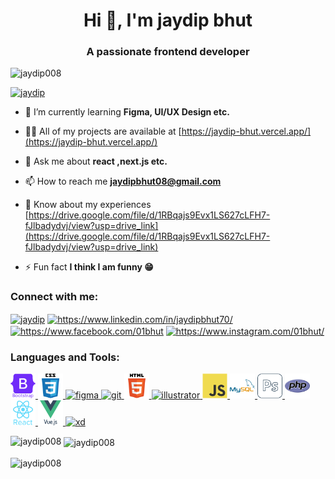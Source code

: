 <h1 align="center">Hi 👋, I'm jaydip bhut</h1>
<h3 align="center">A passionate frontend developer</h3>

<p align="left"> <img src="https://komarev.com/ghpvc/?username=jaydip008&label=Profile%20views&color=0e75b6&style=flat" alt="jaydip008" /> </p>

<p align="left"> <a href="https://twitter.com/jaydip" target="blank"><img src="https://img.shields.io/twitter/follow/jaydip?logo=twitter&style=for-the-badge" alt="jaydip" /></a> </p>

- 🌱 I’m currently learning **Figma, UI/UX Design etc.**

- 👨‍💻 All of my projects are available at [https://jaydip-bhut.vercel.app/](https://jaydip-bhut.vercel.app/)

- 💬 Ask me about **react ,next.js etc.**

- 📫 How to reach me **jaydipbhut08@gmail.com**

- 📄 Know about my experiences [https://drive.google.com/file/d/1RBqajs9Evx1LS627cLFH7-fJlbadydvj/view?usp=drive_link](https://drive.google.com/file/d/1RBqajs9Evx1LS627cLFH7-fJlbadydvj/view?usp=drive_link)

- ⚡ Fun fact **I think I am funny 😁**

<h3 align="left">Connect with me:</h3>
<p align="left">
<a href="https://twitter.com/jaydip" target="blank"><img align="center" src="https://raw.githubusercontent.com/rahuldkjain/github-profile-readme-generator/master/src/images/icons/Social/twitter.svg" alt="jaydip" height="30" width="40" /></a>
<a href="https://linkedin.com/in/https://www.linkedin.com/in/jaydipbhut70/" target="blank"><img align="center" src="https://raw.githubusercontent.com/rahuldkjain/github-profile-readme-generator/master/src/images/icons/Social/linked-in-alt.svg" alt="https://www.linkedin.com/in/jaydipbhut70/" height="30" width="40" /></a>
<a href="https://fb.com/https://www.facebook.com/01bhut" target="blank"><img align="center" src="https://raw.githubusercontent.com/rahuldkjain/github-profile-readme-generator/master/src/images/icons/Social/facebook.svg" alt="https://www.facebook.com/01bhut" height="30" width="40" /></a>
<a href="https://instagram.com/https://www.instagram.com/01bhut/" target="blank"><img align="center" src="https://raw.githubusercontent.com/rahuldkjain/github-profile-readme-generator/master/src/images/icons/Social/instagram.svg" alt="https://www.instagram.com/01bhut/" height="30" width="40" /></a>
</p>

<h3 align="left">Languages and Tools:</h3>
<p align="left"> <a href="https://getbootstrap.com" target="_blank" rel="noreferrer"> <img src="https://raw.githubusercontent.com/devicons/devicon/master/icons/bootstrap/bootstrap-plain-wordmark.svg" alt="bootstrap" width="40" height="40"/> </a> <a href="https://www.w3schools.com/css/" target="_blank" rel="noreferrer"> <img src="https://raw.githubusercontent.com/devicons/devicon/master/icons/css3/css3-original-wordmark.svg" alt="css3" width="40" height="40"/> </a> <a href="https://www.figma.com/" target="_blank" rel="noreferrer"> <img src="https://www.vectorlogo.zone/logos/figma/figma-icon.svg" alt="figma" width="40" height="40"/> </a> <a href="https://git-scm.com/" target="_blank" rel="noreferrer"> <img src="https://www.vectorlogo.zone/logos/git-scm/git-scm-icon.svg" alt="git" width="40" height="40"/> </a> <a href="https://www.w3.org/html/" target="_blank" rel="noreferrer"> <img src="https://raw.githubusercontent.com/devicons/devicon/master/icons/html5/html5-original-wordmark.svg" alt="html5" width="40" height="40"/> </a> <a href="https://www.adobe.com/in/products/illustrator.html" target="_blank" rel="noreferrer"> <img src="https://www.vectorlogo.zone/logos/adobe_illustrator/adobe_illustrator-icon.svg" alt="illustrator" width="40" height="40"/> </a> <a href="https://developer.mozilla.org/en-US/docs/Web/JavaScript" target="_blank" rel="noreferrer"> <img src="https://raw.githubusercontent.com/devicons/devicon/master/icons/javascript/javascript-original.svg" alt="javascript" width="40" height="40"/> </a> <a href="https://www.mysql.com/" target="_blank" rel="noreferrer"> <img src="https://raw.githubusercontent.com/devicons/devicon/master/icons/mysql/mysql-original-wordmark.svg" alt="mysql" width="40" height="40"/> </a> <a href="https://www.photoshop.com/en" target="_blank" rel="noreferrer"> <img src="https://raw.githubusercontent.com/devicons/devicon/master/icons/photoshop/photoshop-line.svg" alt="photoshop" width="40" height="40"/> </a> <a href="https://www.php.net" target="_blank" rel="noreferrer"> <img src="https://raw.githubusercontent.com/devicons/devicon/master/icons/php/php-original.svg" alt="php" width="40" height="40"/> </a> <a href="https://reactjs.org/" target="_blank" rel="noreferrer"> <img src="https://raw.githubusercontent.com/devicons/devicon/master/icons/react/react-original-wordmark.svg" alt="react" width="40" height="40"/> </a> <a href="https://vuejs.org/" target="_blank" rel="noreferrer"> <img src="https://raw.githubusercontent.com/devicons/devicon/master/icons/vuejs/vuejs-original-wordmark.svg" alt="vuejs" width="40" height="40"/> </a> <a href="https://www.adobe.com/products/xd.html" target="_blank" rel="noreferrer"> <img src="https://cdn.worldvectorlogo.com/logos/adobe-xd.svg" alt="xd" width="40" height="40"/> </a> </p>

<p><img align="left" src="https://github-readme-stats.vercel.app/api/top-langs?username=jaydip008&show_icons=true&locale=en&layout=compact" alt="jaydip008" /></p>

<p>&nbsp;<img align="center" src="https://github-readme-stats.vercel.app/api?username=jaydip008&show_icons=true&locale=en" alt="jaydip008" /></p>

<p><img align="center" src="https://github-readme-streak-stats.herokuapp.com/?user=jaydip008&" alt="jaydip008" /></p>
